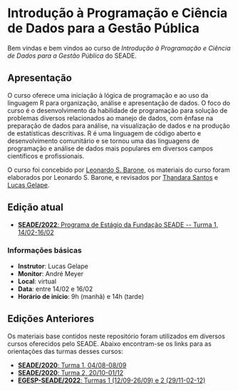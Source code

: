 # Introdução à Programação e Ciência de Dados para a Gestão Pública

Bem vindas e bem vindos ao curso de _Introdução à Programação e Ciência de Dados para a Gestão Pública_ do SEADE. 

## Apresentação

O curso oferece uma iniciação à lógica de programação e ao uso da linguagem R para organização, análise e apresentação de dados. O foco do curso é o desenvolvimento da habilidade de programação para solução de problemas diversos relacionados ao manejo de dados, com ênfase na preparação de dados para análise, na visualização de dados e na produção de estatísticas descritivas. R é uma linguagem de código aberto e desenvolvimento comunitário e se tornou uma das linguagens de programação e análise de dados mais populares em diversos campos científicos e profissionais.

O curso foi concebido por [Leonardo S. Barone](https://github.com/leobarone), os materiais do curso foram elaborados por Leonardo S. Barone, e revisados por [Thandara Santos](https://github.com/thandarasantos) e [Lucas Gelape](https://github.com/lgelape).

## Edição atual

* [**SEADE/2022**: Programa de Estágio da Fundação SEADE -- Turma 1, 14/02-16/02](/turmas/2022_estagio_turma1/README.md)

### Informações básicas

* **Instrutor**: Lucas Gelape 
* **Monitor**: André Meyer
* **Local**: virtual
* **Data**: entre  14/02 e 16/02
* **Horário de início**:  9h (manhã) e 14h (tarde)

## Edições Anteriores

Os materiais base contidos neste repositório foram utilizados em diversos cursos oferecidos pelo SEADE. Abaixo encontram-se os links para as orientações das turmas desses cursos:

* [**SEADE/2020**: Turma 1, 04/08-08/09](/turmas/2020_turma1/README.md)
* [**SEADE/2020**: Turma 2, 20/10-01/12](/turmas/2020_turma2/README.md)
* [**EGESP-SEADE/2022**: Turmas 1 (12/09-26/09) e 2 (29/11-02-12)](https://github.com/seade-R/egesp-seade-intro-programacao)
